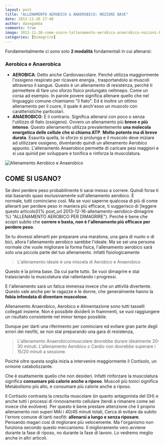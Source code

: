 ```yaml
---
layout: post
title: "ALLENAMENTO AEROBICO & ANAEROBICO: NOZIONI BASE"
date: 2012-11-26 17:40
author: davegamba
comments: true
image: 2012-11-26-come-usare-lallenamento-aerobico-anaerobico-nozioni-base.jpg
categories: [Dimagrire]
---
```

Fondamentalmente ci sono solo **2 modalità** fondamentali in cui allenarsi:

### Aerobica e Anaerobica

- **AEROBICA**: Detto anche Cardiovascolare. Perché utilizza maggiormente l'ossigeno respirato per ricavare energia , trasportandolo ai muscoli attraverso il sangue. Questo è un allenamento di resistenza, perché ti permettere di fare uno sforzo fisico prolungato neltmepo. Come un corsa ad esempio. In parole povere significa allenare quello che nel linguaggio comune chiamiamo "il fiato". Ed è inoltre un ottimo allenamento per il cuore, il quale è anch'esso un muscolo con caratteristiche particolari.
- ​**ANAEROBICO**: È il contrario. Significa allenarsi con poco o senza l'utilizzo di fiato (ossigeno). Ovvero un allenamento più **breve e più intenso**. Questo allenamento utilizza prevalentemente **una molecola energetica delle cellule che si chiama ATP**. **Molto potente ma di breve durata**. Esaurita quella, lo sforzo si prolunga e il muscolo deve iniziare ad utilizzare ossigeno, diventando quindi un allenamento Aerobico appunto. L'allenamento Anaerobico permette di caricare pesi maggiori e si usa quinid per sviluppare e tonifica e rinforza la muscolatura.

![Allenamento Aerobico e Anaerobico]({{site.images_root}}2012-11-26-come-usare-lallenamento-aerobico-anaerobico-nozioni-base-1.jpg)

COME SI USANO?​
---------------

Se devi perdere peso probabilmente ti sarai messo a correre. Quindi forse ti stai basando quasi esclusivamente sull'allenamento aerobico. È normale, tutti cominciano così. Ma se vuoi saperne qualcosa di più di come allenarti per perdere peso in maniera più efficace, ti suggerisco di [leggere questo articolo]({% post_url 2013-12-16-allenamento-aerobico-dimagrire %} "ALLENAMENTO AEROBICO PER DIMAGRIRE"). Perchè è bene che scopri subito che **correre e basta, non è l'allenamento più efficace per perdere peso**.

​Se tu dovessi allenarti per preparare una maratona, una gara di nuoto o di bici, allora l'allenamento aerobico sarebbe l'ideale. Ma se sei una persona normale che vuole migliorare la forma fisica, l'allenamento aerobico sarà solo una piccola parte del tuo allenamento. Infatti fisiologicamente

> L'allenamento ideale è una miscela di Aerobico e Anaerobico

​Questo è la prima base. Da cui parte tutto. Se vuoi dimagrire e stai tralasciando la muscolatura stai rallentando i progressi.

E l'allenamento sarà un fatica immensa invece che un attività divertente. Questo vale anche per le ragazze e le donne, che generalmente hanno la **fobia infondata di diventare muscolose**.

Allenamento Anaerobico, Aerobico e Alimentazione sono tutti tasselli collegati insieme. Non è possibile dividerli in frammenti, se vuoi raggiungere un risultato consistente nel minor tempo possibile.

Dunque per darti una riferimento per cominciare ed evitare gran parte degli errori dei neofiti, se non stai preparando una gara di resistenza,

> L'allenamento Anaerobico/muscolare dovrebbe durare idealmente 20-30 minuti. L'allenamento Aerobico o Cardio non dovrebbe superare i 15/20 minuti a sessione.

Poiché oltre questa soglia inizia a intervenire maggiormente il Cortisolo, un ormone catabolizzante.

Che è esattamente quello che non desideri.
Infatti rinforzare la muscolatura significa **consumare più calorie anche a riposo**. Muscoli più tonici significa Metabolismo più alto, e consumare più calorie anche a riposo.

Il Cortisolo contrasta la crescita muscolare (in quanto antagonista del GH) e anche tutti i processi di rinnovamento cellulare (tendi a rimanere come sei invece che evolvere). Per questo è bene prestare attenzione che il proprio allenamento non superi MAI i 40/45 minuti totali, Cerca di evitare da subito l'errore comune di tanti neofiti: **allenarsi a lungo e senza riposare**. Pensando magari cosi di migliorare più velocemente. Ma l'organismo non funziona secondo questo meccanismo. Il miglioramento vero avviene durante la fase di riposo, no durante la fase di lavoro. Lo vedremo meglio anche in altri articoli.